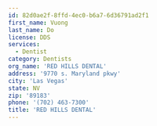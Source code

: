 ```yaml
---
id: 82d0ae2f-8ffd-4ec0-b6a7-6d36791ad2f1
first_name: Vuong
last_name: Do
license: DDS
services:
  - Dentist
category: Dentists
org_name: 'RED HILLS DENTAL'
address: '9770 s. Maryland pkwy'
city: 'Las Vegas'
state: NV
zip: '89183'
phone: '(702) 463-7300'
title: 'RED HILLS DENTAL'
---
```

